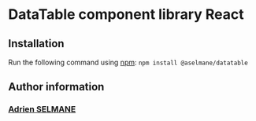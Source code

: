 # DataTable component library React

## Installation
Run the following command using [npm](https://www.npmjs.com/):
`npm install @aselmane/datatable`
## Author information
### [Adrien SELMANE](https://github.com/ASelmane)

